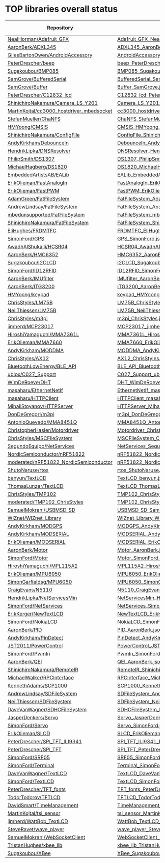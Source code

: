 # TOP libraries overall status

Repository | Manifest | PIO-Library
-----------|----------|------------
[NealHorman/Adafruit_GFX](https://developer.mbed.org/users/nkhorman/code/Adafruit_GFX/) | [Adafruit_GFX_NealHorman.json](https://raw.githubusercontent.com/platformio/platformio-libmirror/master/configs/mbed/Adafruit_GFX_NealHorman.json) | [188](http://platformio.org/#!/lib/show/188/Adafruit_GFX)
[AaronBerk/ADXL345](https://developer.mbed.org/users/aberk/code/ADXL345/) | [ADXL345_AaronBerk.json](https://raw.githubusercontent.com/platformio/platformio-libmirror/master/configs/mbed/ADXL345_AaronBerk.json) | [187](http://platformio.org/#!/lib/show/187/ADXL345)
[GilesBartonOwen/AndroidAccessory](https://developer.mbed.org/users/p07gbar/code/AndroidAccessory/) | [AndroidAccessory_GilesBartonOwen.json](https://raw.githubusercontent.com/platformio/platformio-libmirror/master/configs/mbed/AndroidAccessory_GilesBartonOwen.json) | [189](http://platformio.org/#!/lib/show/189/AndroidAccessory)
[PeterDrescher/beep](https://developer.mbed.org/users/dreschpe/code/beep/) | [beep_PeterDrescher.json](https://raw.githubusercontent.com/platformio/platformio-libmirror/master/configs/mbed/beep_PeterDrescher.json) | [263](http://platformio.org/#!/lib/show/263/beep)
[Sugakoubou/BMP085](https://developer.mbed.org/users/okini3939/code/BMP085/) | [BMP085_Sugakoubou.json](https://raw.githubusercontent.com/platformio/platformio-libmirror/master/configs/mbed/BMP085_Sugakoubou.json) |
[SamGrove/BufferedSerial](https://developer.mbed.org/users/sam_grove/code/BufferedSerial/) | [BufferedSerial_SamGrove.json](https://raw.githubusercontent.com/platformio/platformio-libmirror/master/configs/mbed/BufferedSerial_SamGrove.json) | [395](http://platformio.org/#!/lib/show/395/BufferedSerial)
[SamGrove/Buffer](https://developer.mbed.org/users/sam_grove/code/Buffer/) | [Buffer_SamGrove.json](https://raw.githubusercontent.com/platformio/platformio-libmirror/master/configs/mbed/Buffer_SamGrove.json) | [396](http://platformio.org/#!/lib/show/396/Buffer)
[PeterDrescher/C12832_lcd](https://developer.mbed.org/users/dreschpe/code/C12832_lcd/) | [C12832_lcd_PeterDrescher.json](https://raw.githubusercontent.com/platformio/platformio-libmirror/master/configs/mbed/C12832_lcd_PeterDrescher.json) | [190](http://platformio.org/#!/lib/show/190/C12832_lcd)
[ShinichiroNakamura/Camera_LS_Y201](https://developer.mbed.org/users/shintamainjp/code/Camera_LS_Y201/) | [Camera_LS_Y201_ShinichiroNakamura.json](https://raw.githubusercontent.com/platformio/platformio-libmirror/master/configs/mbed/Camera_LS_Y201_ShinichiroNakamura.json) | [191](http://platformio.org/#!/lib/show/191/Camera_LS_Y201)
[MartinKojtal/cc3000_hostdriver_mbedsocket](https://developer.mbed.org/users/Kojto/code/cc3000_hostdriver_mbedsocket/) | [cc3000_hostdriver_mbedsocket_MartinKojtal.json](https://raw.githubusercontent.com/platformio/platformio-libmirror/master/configs/mbed/cc3000_hostdriver_mbedsocket_MartinKojtal.json) | [269](http://platformio.org/#!/lib/show/269/cc3000_hostdriver_mbedsocket)
[StefanMueller/ChaNFS](https://developer.mbed.org/users/NeoBelerophon/code/ChaNFS/) | [ChaNFS_StefanMueller.json](https://raw.githubusercontent.com/platformio/platformio-libmirror/master/configs/mbed/ChaNFS_StefanMueller.json) | [204](http://platformio.org/#!/lib/show/204/ChaNFS)
[HMYoong/CMSIS](https://developer.mbed.org/users/yoonghm/code/CMSIS/) | [CMSIS_HMYoong.json](https://raw.githubusercontent.com/platformio/platformio-libmirror/master/configs/mbed/CMSIS_HMYoong.json) | [397](http://platformio.org/#!/lib/show/397/CMSIS)
[ShinichiroNakamura/ConfigFile](https://developer.mbed.org/users/shintamainjp/code/ConfigFile/) | [ConfigFile_ShinichiroNakamura.json](https://raw.githubusercontent.com/platformio/platformio-libmirror/master/configs/mbed/ConfigFile_ShinichiroNakamura.json) | [398](http://platformio.org/#!/lib/show/398/ConfigFile)
[AndyKirkham/DebounceIn](https://developer.mbed.org/users/AjK/code/DebounceIn/) | [DebounceIn_AndyKirkham.json](https://raw.githubusercontent.com/platformio/platformio-libmirror/master/configs/mbed/DebounceIn_AndyKirkham.json) | [197](http://platformio.org/#!/lib/show/197/DebounceIn)
[HendrikLipka/DNSResolver](https://developer.mbed.org/users/hlipka/code/DNSResolver/) | [DNSResolver_HendrikLipka.json](https://raw.githubusercontent.com/platformio/platformio-libmirror/master/configs/mbed/DNSResolver_HendrikLipka.json) | [194](http://platformio.org/#!/lib/show/194/DNSResolver)
[PhilipSmith/DS1307](https://developer.mbed.org/users/harrypowers/code/DS1307/) | [DS1307_PhilipSmith.json](https://raw.githubusercontent.com/platformio/platformio-libmirror/master/configs/mbed/DS1307_PhilipSmith.json) |
[MichaelHagberg/DS1820](https://developer.mbed.org/users/Michael_/code/DS1820/) | [DS1820_MichaelHagberg.json](https://raw.githubusercontent.com/platformio/platformio-libmirror/master/configs/mbed/DS1820_MichaelHagberg.json) | [196](http://platformio.org/#!/lib/show/196/DS1820)
[EmbeddedArtistsAB/EALib](https://developer.mbed.org/users/embeddedartists/code/EALib/) | [EALib_EmbeddedArtistsAB.json](https://raw.githubusercontent.com/platformio/platformio-libmirror/master/configs/mbed/EALib_EmbeddedArtistsAB.json) | [384](http://platformio.org/#!/lib/show/384/EALib)
[ErikOlieman/FastAnalogIn](https://developer.mbed.org/users/Sissors/code/FastAnalogIn/) | [FastAnalogIn_ErikOlieman.json](https://raw.githubusercontent.com/platformio/platformio-libmirror/master/configs/mbed/FastAnalogIn_ErikOlieman.json) | [198](http://platformio.org/#!/lib/show/198/FastAnalogIn)
[ErikOlieman/FastPWM](https://developer.mbed.org/users/Sissors/code/FastPWM/) | [FastPWM_ErikOlieman.json](https://raw.githubusercontent.com/platformio/platformio-libmirror/master/configs/mbed/FastPWM_ErikOlieman.json) | [199](http://platformio.org/#!/lib/show/199/FastPWM)
[AdamGreen/FatFileSystem](https://developer.mbed.org/users/AdamGreen/code/FatFileSystem/) | [FatFileSystem_AdamGreen.json](https://raw.githubusercontent.com/platformio/platformio-libmirror/master/configs/mbed/FatFileSystem_AdamGreen.json) | [385](http://platformio.org/#!/lib/show/385/FatFileSystem)
[AndrewLindsay/FatFileSystem](https://developer.mbed.org/users/SomeRandomBloke/code/FatFileSystem/) | [FatFileSystem_AndrewLindsay.json](https://raw.githubusercontent.com/platformio/platformio-libmirror/master/configs/mbed/FatFileSystem_AndrewLindsay.json) | [206](http://platformio.org/#!/lib/show/206/FatFileSystem)
[mbedunsupported/FatFileSystem](https://developer.mbed.org/users/mbed_unsupported/code/FatFileSystem/) | [FatFileSystem_mbedunsupported.json](https://raw.githubusercontent.com/platformio/platformio-libmirror/master/configs/mbed/FatFileSystem_mbedunsupported.json) |
[ShinichiroNakamura/FatFileSystem](https://developer.mbed.org/users/shintamainjp/code/FatFileSystem/) | [FatFileSystem_ShinichiroNakamura.json](https://raw.githubusercontent.com/platformio/platformio-libmirror/master/configs/mbed/FatFileSystem_ShinichiroNakamura.json) | [201](http://platformio.org/#!/lib/show/201/FatFileSystem)
[EliHughes/FRDMTFC](https://developer.mbed.org/users/emh203/code/FRDM-TFC/) | [FRDMTFC_EliHughes.json](https://raw.githubusercontent.com/platformio/platformio-libmirror/master/configs/mbed/FRDMTFC_EliHughes.json) | [390](http://platformio.org/#!/lib/show/390/FRDMTFC)
[SimonFord/GPS](https://developer.mbed.org/users/simon/code/GPS/) | [GPS_SimonFord.json](https://raw.githubusercontent.com/platformio/platformio-libmirror/master/configs/mbed/GPS_SimonFord.json) | [202](http://platformio.org/#!/lib/show/202/GPS)
[AwadhAlShukaili/HCSR04](https://developer.mbed.org/users/aralshukaili/code/HCSR04/) | [HCSR04_AwadhAlShukaili.json](https://raw.githubusercontent.com/platformio/platformio-libmirror/master/configs/mbed/HCSR04_AwadhAlShukaili.json) | [203](http://platformio.org/#!/lib/show/203/HCSR04)
[AaronBerk/HMC6352](https://developer.mbed.org/users/aberk/code/HMC6352/) | [HMC6352_AaronBerk.json](https://raw.githubusercontent.com/platformio/platformio-libmirror/master/configs/mbed/HMC6352_AaronBerk.json) | [207](http://platformio.org/#!/lib/show/207/HMC6352)
[Sugakoubou/I2CLCD](https://developer.mbed.org/users/okini3939/code/I2CLCD/) | [I2CLCD_Sugakoubou.json](https://raw.githubusercontent.com/platformio/platformio-libmirror/master/configs/mbed/I2CLCD_Sugakoubou.json) | [386](http://platformio.org/#!/lib/show/386/I2CLCD)
[SimonFord/ID12RFID](https://developer.mbed.org/users/simon/code/ID12RFID/) | [ID12RFID_SimonFord.json](https://raw.githubusercontent.com/platformio/platformio-libmirror/master/configs/mbed/ID12RFID_SimonFord.json) |
[AaronBerk/IMUfilter](https://developer.mbed.org/users/aberk/code/IMUfilter/) | [IMUfilter_AaronBerk.json](https://raw.githubusercontent.com/platformio/platformio-libmirror/master/configs/mbed/IMUfilter_AaronBerk.json) | [223](http://platformio.org/#!/lib/show/223/IMUfilter)
[AaronBerk/ITG3200](https://developer.mbed.org/users/aberk/code/ITG3200/) | [ITG3200_AaronBerk.json](https://raw.githubusercontent.com/platformio/platformio-libmirror/master/configs/mbed/ITG3200_AaronBerk.json) | [247](http://platformio.org/#!/lib/show/247/ITG3200)
[HMYoong/keypad](https://developer.mbed.org/users/yoonghm/code/keypad/) | [keypad_HMYoong.json](https://raw.githubusercontent.com/platformio/platformio-libmirror/master/configs/mbed/keypad_HMYoong.json) | [271](http://platformio.org/#!/lib/show/271/keypad)
[ChrisStyles/LM75B](https://developer.mbed.org/users/chris/code/LM75B/) | [LM75B_ChrisStyles.json](https://raw.githubusercontent.com/platformio/platformio-libmirror/master/configs/mbed/LM75B_ChrisStyles.json) | [211](http://platformio.org/#!/lib/show/211/LM75B)
[NeilThiessen/LM75B](https://developer.mbed.org/users/neilt6/code/LM75B/) | [LM75B_NeilThiessen.json](https://raw.githubusercontent.com/platformio/platformio-libmirror/master/configs/mbed/LM75B_NeilThiessen.json) | [212](http://platformio.org/#!/lib/show/212/LM75B)
[ChrisStyles/m3pi](https://developer.mbed.org/users/chris/code/m3pi/) | [m3pi_ChrisStyles.json](https://raw.githubusercontent.com/platformio/platformio-libmirror/master/configs/mbed/m3pi_ChrisStyles.json) | [391](http://platformio.org/#!/lib/show/391/m3pi)
[jimherd/MCP23017](https://developer.mbed.org/users/jimherd/code/MCP23017/) | [MCP23017_jimherd.json](https://raw.githubusercontent.com/platformio/platformio-libmirror/master/configs/mbed/MCP23017_jimherd.json) | [213](http://platformio.org/#!/lib/show/213/MCP23017)
[HiroshiYamaguchi/MMA7361L](https://developer.mbed.org/users/yamaguch/code/MMA7361L/) | [MMA7361L_HiroshiYamaguchi.json](https://raw.githubusercontent.com/platformio/platformio-libmirror/master/configs/mbed/MMA7361L_HiroshiYamaguchi.json) | [383](http://platformio.org/#!/lib/show/383/MMA7361L)
[ErikOlieman/MMA7660](https://developer.mbed.org/users/Sissors/code/MMA7660/) | [MMA7660_ErikOlieman.json](https://raw.githubusercontent.com/platformio/platformio-libmirror/master/configs/mbed/MMA7660_ErikOlieman.json) | [226](http://platformio.org/#!/lib/show/226/MMA7660)
[AndyKirkham/MODDMA](https://developer.mbed.org/users/AjK/code/MODDMA/) | [MODDMA_AndyKirkham.json](https://raw.githubusercontent.com/platformio/platformio-libmirror/master/configs/mbed/MODDMA_AndyKirkham.json) | [216](http://platformio.org/#!/lib/show/216/MODDMA)
[ChrisStyles/AX12](https://developer.mbed.org/users/chris/code/AX12/) | [AX12_ChrisStyles.json](https://raw.githubusercontent.com/platformio/platformio-libmirror/master/configs/mbed/moderation/AX12_ChrisStyles.json) |
[BluetoothLowEnergy/BLE_API](https://developer.mbed.org/teams/Bluetooth-Low-Energy/code/BLE_API/) | [BLE_API_BluetoothLowEnergy.json](https://raw.githubusercontent.com/platformio/platformio-libmirror/master/configs/mbed/moderation/BLE_API_BluetoothLowEnergy.json) |
[ublox/C027_Support](https://developer.mbed.org/teams/ublox/code/C027_Support/) | [C027_Support_ublox.json](https://raw.githubusercontent.com/platformio/platformio-libmirror/master/configs/mbed/moderation/C027_Support_ublox.json) |
[WimDeRoeve/DHT](https://developer.mbed.org/users/Wimpie/code/DHT/) | [DHT_WimDeRoeve.json](https://raw.githubusercontent.com/platformio/platformio-libmirror/master/configs/mbed/moderation/DHT_WimDeRoeve.json) |
[masaharu/EthernetNetIf](https://developer.mbed.org/users/mamezu/code/EthernetNetIf/) | [EthernetNetIf_masaharu.json](https://raw.githubusercontent.com/platformio/platformio-libmirror/master/configs/mbed/moderation/EthernetNetIf_masaharu.json) |
[masaharu/HTTPClient](https://developer.mbed.org/users/mamezu/code/HTTPClient/) | [HTTPClient_masaharu.json](https://raw.githubusercontent.com/platformio/platformio-libmirror/master/configs/mbed/moderation/HTTPClient_masaharu.json) |
[MihailStoyanov/HTTPServer](https://developer.mbed.org/users/screamer/code/HTTPServer/) | [HTTPServer_MihailStoyanov.json](https://raw.githubusercontent.com/platformio/platformio-libmirror/master/configs/mbed/moderation/HTTPServer_MihailStoyanov.json) |
[DonDeGregori/m3pi](https://developer.mbed.org/users/donde/code/m3pi/) | [m3pi_DonDeGregori.json](https://raw.githubusercontent.com/platformio/platformio-libmirror/master/configs/mbed/moderation/m3pi_DonDeGregori.json) |
[AntonioQuevedo/MMA8451Q](https://developer.mbed.org/users/quevedo/code/MMA8451Q/) | [MMA8451Q_AntonioQuevedo.json](https://raw.githubusercontent.com/platformio/platformio-libmirror/master/configs/mbed/moderation/MMA8451Q_AntonioQuevedo.json) |
[ChristopherHasler/Motordriver](https://developer.mbed.org/users/littlexc/code/Motordriver/) | [Motordriver_ChristopherHasler.json](https://raw.githubusercontent.com/platformio/platformio-libmirror/master/configs/mbed/moderation/Motordriver_ChristopherHasler.json) |
[ChrisStyles/MSCFileSystem](https://developer.mbed.org/users/chris/code/MSCFileSystem/) | [MSCFileSystem_ChrisStyles.json](https://raw.githubusercontent.com/platformio/platformio-libmirror/master/configs/mbed/moderation/MSCFileSystem_ChrisStyles.json) |
[SegundoEquipo/NetServices](https://developer.mbed.org/users/segundo/code/NetServices/) | [NetServices_SegundoEquipo.json](https://raw.githubusercontent.com/platformio/platformio-libmirror/master/configs/mbed/moderation/NetServices_SegundoEquipo.json) |
[NordicSemiconductor/nRF51822](https://developer.mbed.org/teams/Nordic-Semiconductor/code/nRF51822/) | [nRF51822_NordicSemiconductor.json](https://raw.githubusercontent.com/platformio/platformio-libmirror/master/configs/mbed/moderation/nRF51822_NordicSemiconductor.json) | [378](http://platformio.org/#!/lib/show/378/nRF51822)
[moderated/nRF51822_NordicSemiconductor](https://developer.mbed.org/teams/Nordic-Semiconductor/code/nRF51822/) | [nRF51822_NordicSemiconductor_moderated.json](https://raw.githubusercontent.com/platformio/platformio-libmirror/master/configs/mbed/moderation/nRF51822_NordicSemiconductor_moderated.json) | [378](http://platformio.org/#!/lib/show/378/nRF51822_NordicSemiconductor)
[ShutoNaruse/rtos](https://developer.mbed.org/users/narshu/code/rtos/) | [rtos_ShutoNaruse.json](https://raw.githubusercontent.com/platformio/platformio-libmirror/master/configs/mbed/moderation/rtos_ShutoNaruse.json) |
[benyun/TextLCD](https://developer.mbed.org/users/benyun/code/TextLCD/) | [TextLCD_benyun.json](https://raw.githubusercontent.com/platformio/platformio-libmirror/master/configs/mbed/moderation/TextLCD_benyun.json) |
[ThomasLunzer/TextLCD](https://developer.mbed.org/users/tlunzer/code/TextLCD/) | [TextLCD_ThomasLunzer.json](https://raw.githubusercontent.com/platformio/platformio-libmirror/master/configs/mbed/moderation/TextLCD_ThomasLunzer.json) |
[ChrisStyles/TMP102](https://developer.mbed.org/users/chris/code/TMP102/) | [TMP102_ChrisStyles.json](https://raw.githubusercontent.com/platformio/platformio-libmirror/master/configs/mbed/moderation/TMP102_ChrisStyles.json) | [379](http://platformio.org/#!/lib/show/379/TMP102)
[moderated/TMP102_ChrisStyles](https://developer.mbed.org/users/chris/code/TMP102/) | [TMP102_ChrisStyles_moderated.json](https://raw.githubusercontent.com/platformio/platformio-libmirror/master/configs/mbed/moderation/TMP102_ChrisStyles_moderated.json) | [379](http://platformio.org/#!/lib/show/379/TMP102_ChrisStyles)
[SamuelMokrani/USBMSD_SD](https://developer.mbed.org/users/samux/code/USBMSD_SD/) | [USBMSD_SD_SamuelMokrani.json](https://raw.githubusercontent.com/platformio/platformio-libmirror/master/configs/mbed/moderation/USBMSD_SD_SamuelMokrani.json) |
[WIZnet/WIZnet_Library](https://developer.mbed.org/teams/WIZnet/code/WIZnet_Library/) | [WIZnet_Library_WIZnet.json](https://raw.githubusercontent.com/platformio/platformio-libmirror/master/configs/mbed/moderation/WIZnet_Library_WIZnet.json) |
[AndyKirkham/MODGPS](https://developer.mbed.org/users/AjK/code/MODGPS/) | [MODGPS_AndyKirkham.json](https://raw.githubusercontent.com/platformio/platformio-libmirror/master/configs/mbed/MODGPS_AndyKirkham.json) | [217](http://platformio.org/#!/lib/show/217/MODGPS)
[AndyKirkham/MODSERIAL](https://developer.mbed.org/users/AjK/code/MODSERIAL/) | [MODSERIAL_AndyKirkham.json](https://raw.githubusercontent.com/platformio/platformio-libmirror/master/configs/mbed/MODSERIAL_AndyKirkham.json) | [387](http://platformio.org/#!/lib/show/387/MODSERIAL)
[ErikOlieman/MODSERIAL](https://developer.mbed.org/users/Sissors/code/MODSERIAL/) | [MODSERIAL_ErikOlieman.json](https://raw.githubusercontent.com/platformio/platformio-libmirror/master/configs/mbed/MODSERIAL_ErikOlieman.json) | [218](http://platformio.org/#!/lib/show/218/MODSERIAL)
[AaronBerk/Motor](https://developer.mbed.org/users/aberk/code/Motor/) | [Motor_AaronBerk.json](https://raw.githubusercontent.com/platformio/platformio-libmirror/master/configs/mbed/Motor_AaronBerk.json) | [279](http://platformio.org/#!/lib/show/279/Motor)
[SimonFord/Motor](https://developer.mbed.org/users/simon/code/Motor/) | [Motor_SimonFord.json](https://raw.githubusercontent.com/platformio/platformio-libmirror/master/configs/mbed/Motor_SimonFord.json) | [228](http://platformio.org/#!/lib/show/228/Motor)
[HiroshiYamaguchi/MPL115A2](https://developer.mbed.org/users/yamaguch/code/MPL115A2/) | [MPL115A2_HiroshiYamaguchi.json](https://raw.githubusercontent.com/platformio/platformio-libmirror/master/configs/mbed/MPL115A2_HiroshiYamaguchi.json) | [219](http://platformio.org/#!/lib/show/219/MPL115A2)
[ErikOlieman/MPU6050](https://developer.mbed.org/users/Sissors/code/MPU6050/) | [MPU6050_ErikOlieman.json](https://raw.githubusercontent.com/platformio/platformio-libmirror/master/configs/mbed/MPU6050_ErikOlieman.json) | [220](http://platformio.org/#!/lib/show/220/MPU6050)
[SimonGarfieldsg/MPU6050](https://developer.mbed.org/users/garfieldsg/code/MPU6050/) | [MPU6050_SimonGarfieldsg.json](https://raw.githubusercontent.com/platformio/platformio-libmirror/master/configs/mbed/MPU6050_SimonGarfieldsg.json) | [221](http://platformio.org/#!/lib/show/221/MPU6050)
[CraigEvans/N5110](https://developer.mbed.org/users/eencae/code/N5110/) | [N5110_CraigEvans.json](https://raw.githubusercontent.com/platformio/platformio-libmirror/master/configs/mbed/N5110_CraigEvans.json) | [229](http://platformio.org/#!/lib/show/229/N5110)
[HendrikLipka/NetServicesMin](https://developer.mbed.org/users/hlipka/code/NetServicesMin/) | [NetServicesMin_HendrikLipka.json](https://raw.githubusercontent.com/platformio/platformio-libmirror/master/configs/mbed/NetServicesMin_HendrikLipka.json) |
[SimonFord/NetServices](https://developer.mbed.org/users/simon/code/NetServices/) | [NetServices_SimonFord.json](https://raw.githubusercontent.com/platformio/platformio-libmirror/master/configs/mbed/NetServices_SimonFord.json) | [231](http://platformio.org/#!/lib/show/231/NetServices)
[ErikKerger/NewTextLCD](https://developer.mbed.org/users/erik_kedo/code/NewTextLCD/) | [NewTextLCD_ErikKerger.json](https://raw.githubusercontent.com/platformio/platformio-libmirror/master/configs/mbed/NewTextLCD_ErikKerger.json) | [399](http://platformio.org/#!/lib/show/399/NewTextLCD)
[SimonFord/NokiaLCD](https://developer.mbed.org/users/simon/code/NokiaLCD/) | [NokiaLCD_SimonFord.json](https://raw.githubusercontent.com/platformio/platformio-libmirror/master/configs/mbed/NokiaLCD_SimonFord.json) | [233](http://platformio.org/#!/lib/show/233/NokiaLCD)
[AaronBerk/PID](https://developer.mbed.org/users/aberk/code/PID/) | [PID_AaronBerk.json](https://raw.githubusercontent.com/platformio/platformio-libmirror/master/configs/mbed/PID_AaronBerk.json) | [185](http://platformio.org/#!/lib/show/185/PID)
[AndyKirkham/PinDetect](https://developer.mbed.org/users/AjK/code/PinDetect/) | [PinDetect_AndyKirkham.json](https://raw.githubusercontent.com/platformio/platformio-libmirror/master/configs/mbed/PinDetect_AndyKirkham.json) | [234](http://platformio.org/#!/lib/show/234/PinDetect)
[JST2011/PowerControl](https://developer.mbed.org/users/JST2011/code/PowerControl/) | [PowerControl_JST2011.json](https://raw.githubusercontent.com/platformio/platformio-libmirror/master/configs/mbed/PowerControl_JST2011.json) | [235](http://platformio.org/#!/lib/show/235/PowerControl)
[SimonFord/PwmIn](https://developer.mbed.org/users/simon/code/PwmIn/) | [PwmIn_SimonFord.json](https://raw.githubusercontent.com/platformio/platformio-libmirror/master/configs/mbed/PwmIn_SimonFord.json) | [393](http://platformio.org/#!/lib/show/393/PwmIn)
[AaronBerk/QEI](https://developer.mbed.org/users/aberk/code/QEI/) | [QEI_AaronBerk.json](https://raw.githubusercontent.com/platformio/platformio-libmirror/master/configs/mbed/QEI_AaronBerk.json) | [292](http://platformio.org/#!/lib/show/292/QEI)
[ShinichiroNakamura/RemoteIR](https://developer.mbed.org/users/shintamainjp/code/RemoteIR/) | [RemoteIR_ShinichiroNakamura.json](https://raw.githubusercontent.com/platformio/platformio-libmirror/master/configs/mbed/RemoteIR_ShinichiroNakamura.json) | [392](http://platformio.org/#!/lib/show/392/RemoteIR)
[MichaelWalker/RPCInterface](https://developer.mbed.org/users/MichaelW/code/RPCInterface/) | [RPCInterface_MichaelWalker.json](https://raw.githubusercontent.com/platformio/platformio-libmirror/master/configs/mbed/RPCInterface_MichaelWalker.json) | [237](http://platformio.org/#!/lib/show/237/RPCInterface)
[KennethAdams/SCP1000](https://developer.mbed.org/users/kadams6/code/SCP1000/) | [SCP1000_KennethAdams.json](https://raw.githubusercontent.com/platformio/platformio-libmirror/master/configs/mbed/SCP1000_KennethAdams.json) | [238](http://platformio.org/#!/lib/show/238/SCP1000)
[AndrewLindsay/SDFileSystem](https://developer.mbed.org/users/SomeRandomBloke/code/SDFileSystem/) | [SDFileSystem_AndrewLindsay.json](https://raw.githubusercontent.com/platformio/platformio-libmirror/master/configs/mbed/SDFileSystem_AndrewLindsay.json) | [239](http://platformio.org/#!/lib/show/239/SDFileSystem)
[NeilThiessen/SDFileSystem](https://developer.mbed.org/users/neilt6/code/SDFileSystem/) | [SDFileSystem_NeilThiessen.json](https://raw.githubusercontent.com/platformio/platformio-libmirror/master/configs/mbed/SDFileSystem_NeilThiessen.json) | [388](http://platformio.org/#!/lib/show/388/SDFileSystem)
[DaveVanWagner/SDHCFileSystem](https://developer.mbed.org/users/davervw/code/SDHCFileSystem/) | [SDHCFileSystem_DaveVanWagner.json](https://raw.githubusercontent.com/platformio/platformio-libmirror/master/configs/mbed/SDHCFileSystem_DaveVanWagner.json) | [240](http://platformio.org/#!/lib/show/240/SDHCFileSystem)
[JasperDenkers/Servo](https://developer.mbed.org/users/jdenkers/code/Servo/) | [Servo_JasperDenkers.json](https://raw.githubusercontent.com/platformio/platformio-libmirror/master/configs/mbed/Servo_JasperDenkers.json) | [244](http://platformio.org/#!/lib/show/244/Servo)
[SimonFord/Servo](https://developer.mbed.org/users/simon/code/Servo/) | [Servo_SimonFord.json](https://raw.githubusercontent.com/platformio/platformio-libmirror/master/configs/mbed/Servo_SimonFord.json) | [389](http://platformio.org/#!/lib/show/389/Servo)
[ErikOlieman/SLCD](https://developer.mbed.org/users/Sissors/code/SLCD/) | [SLCD_ErikOlieman.json](https://raw.githubusercontent.com/platformio/platformio-libmirror/master/configs/mbed/SLCD_ErikOlieman.json) | [241](http://platformio.org/#!/lib/show/241/SLCD)
[PeterDrescher/SPI_TFT_ILI9341](https://developer.mbed.org/users/dreschpe/code/SPI_TFT_ILI9341/) | [SPI_TFT_ILI9341_PeterDrescher.json](https://raw.githubusercontent.com/platformio/platformio-libmirror/master/configs/mbed/SPI_TFT_ILI9341_PeterDrescher.json) |
[PeterDrescher/SPI_TFT](https://developer.mbed.org/users/dreschpe/code/SPI_TFT/) | [SPI_TFT_PeterDrescher.json](https://raw.githubusercontent.com/platformio/platformio-libmirror/master/configs/mbed/SPI_TFT_PeterDrescher.json) | [242](http://platformio.org/#!/lib/show/242/SPI_TFT)
[SimonFord/SRF05](https://developer.mbed.org/users/simon/code/SRF05/) | [SRF05_SimonFord.json](https://raw.githubusercontent.com/platformio/platformio-libmirror/master/configs/mbed/SRF05_SimonFord.json) | [243](http://platformio.org/#!/lib/show/243/SRF05)
[SimonFord/Terminal](https://developer.mbed.org/users/simon/code/Terminal/) | [Terminal_SimonFord.json](https://raw.githubusercontent.com/platformio/platformio-libmirror/master/configs/mbed/Terminal_SimonFord.json) | [249](http://platformio.org/#!/lib/show/249/Terminal)
[DaveVanWagner/TextLCD](https://developer.mbed.org/users/davervw/code/TextLCD/) | [TextLCD_DaveVanWagner.json](https://raw.githubusercontent.com/platformio/platformio-libmirror/master/configs/mbed/TextLCD_DaveVanWagner.json) | [285](http://platformio.org/#!/lib/show/285/TextLCD)
[SimonFord/TextLCD](https://developer.mbed.org/users/simon/code/TextLCD/) | [TextLCD_SimonFord.json](https://raw.githubusercontent.com/platformio/platformio-libmirror/master/configs/mbed/TextLCD_SimonFord.json) | [184](http://platformio.org/#!/lib/show/184/TextLCD)
[PeterDrescher/TFT_fonts](https://developer.mbed.org/users/dreschpe/code/TFT_fonts/) | [TFT_fonts_PeterDrescher.json](https://raw.githubusercontent.com/platformio/platformio-libmirror/master/configs/mbed/TFT_fonts_PeterDrescher.json) | [284](http://platformio.org/#!/lib/show/284/TFT_fonts)
[TodorTodorov/TFTLCD](https://developer.mbed.org/users/ttodorov/code/TFTLCD/) | [TFTLCD_TodorTodorov.json](https://raw.githubusercontent.com/platformio/platformio-libmirror/master/configs/mbed/TFTLCD_TodorTodorov.json) |
[DavidSmart/TimeManagement](https://developer.mbed.org/users/WiredHome/code/TimeManagement/) | [TimeManagement_DavidSmart.json](https://raw.githubusercontent.com/platformio/platformio-libmirror/master/configs/mbed/TimeManagement_DavidSmart.json) |
[MartinKojtal/tsi_sensor](https://developer.mbed.org/users/Kojto/code/tsi_sensor/) | [tsi_sensor_MartinKojtal.json](https://raw.githubusercontent.com/platformio/platformio-libmirror/master/configs/mbed/tsi_sensor_MartinKojtal.json) | [273](http://platformio.org/#!/lib/show/273/tsi_sensor)
[jimherd/WattBob_TextLCD](https://developer.mbed.org/users/jimherd/code/WattBob_TextLCD/) | [WattBob_TextLCD_jimherd.json](https://raw.githubusercontent.com/platformio/platformio-libmirror/master/configs/mbed/WattBob_TextLCD_jimherd.json) | [254](http://platformio.org/#!/lib/show/254/WattBob_TextLCD)
[SteveRavet/wave_player](https://developer.mbed.org/users/sravet/code/wave_player/) | [wave_player_SteveRavet.json](https://raw.githubusercontent.com/platformio/platformio-libmirror/master/configs/mbed/wave_player_SteveRavet.json) | [287](http://platformio.org/#!/lib/show/287/wave_player)
[SamuelMokrani/WebSocketClient](https://developer.mbed.org/users/samux/code/WebSocketClient/) | [WebSocketClient_SamuelMokrani.json](https://raw.githubusercontent.com/platformio/platformio-libmirror/master/configs/mbed/WebSocketClient_SamuelMokrani.json) | [256](http://platformio.org/#!/lib/show/256/WebSocketClient)
[TristanHughes/xbee_lib](https://developer.mbed.org/users/tristanjph/code/xbee_lib/) | [xbee_lib_TristanHughes.json](https://raw.githubusercontent.com/platformio/platformio-libmirror/master/configs/mbed/xbee_lib_TristanHughes.json) | [186](http://platformio.org/#!/lib/show/186/xbee_lib)
[Sugakoubou/XBee](https://developer.mbed.org/users/okini3939/code/XBee/) | [XBee_Sugakoubou.json](https://raw.githubusercontent.com/platformio/platformio-libmirror/master/configs/mbed/XBee_Sugakoubou.json) | [394](http://platformio.org/#!/lib/show/394/XBee)
